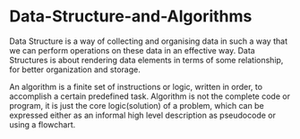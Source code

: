 # Data-Structure-and-Algorithms
Data Structure is a way of collecting and organising data in such a way that we can perform operations on these data in an effective way. Data Structures is about rendering data elements in terms of some relationship, for better organization and storage. 

An algorithm is a finite set of instructions or logic, written in order, to accomplish a certain predefined task. Algorithm is not the complete code or program, it is just the core logic(solution) of a problem, which can be expressed either as an informal high level description as pseudocode or using a flowchart.

